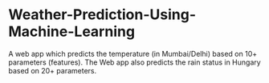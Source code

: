 # Weather-Prediction-Using-Machine-Learning
A web app which predicts the temperature (in Mumbai/Delhi) based on 10+ parameters (features).
The Web app also predicts the rain status in Hungary based on 20+ parameters. 
